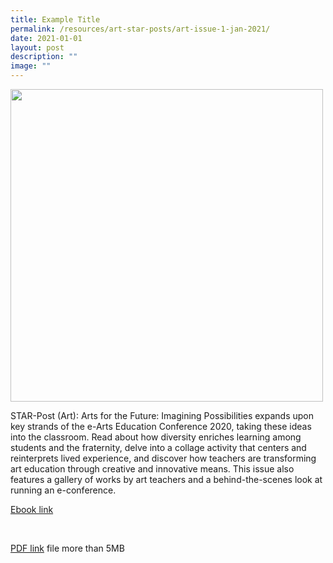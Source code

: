 ```yaml
---
title: Example Title
permalink: /resources/art-star-posts/art-issue-1-jan-2021/
date: 2021-01-01
layout: post
description: ""
image: ""
---
```

<img src="/images/screenshot20210112.png" 
         style="width:500px"
	/>
<br>


STAR-Post (Art): Arts for the Future: Imagining Possibilities expands upon key strands of the e-Arts Education Conference 2020, taking these ideas into the classroom. Read about how diversity enriches learning among students and the fraternity, delve into a collage activity that centers and reinterprets lived experience, and discover how teachers are transforming art education through creative and innovative means. This issue also features a gallery of works by art teachers and a behind-the-scenes look at running an e-conference.

[Ebook link](https://joom.ag/rmiI)

 

[PDF link](https://academyofsingaporeteachers.moe.edu.sg/docs/librariesprovider4/star-publications/art-star-post/star-post-(art)-jan-2021-arts-for-the-future-imagining-possibilities-(pages)-v4-reduced.pdf?sfvrsn=3a05f881_0)
file more than 5MB
